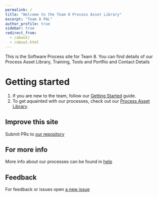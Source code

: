 ```yaml
---
permalink: /
title: "Welcome to the Team 8 Process Asset Library"
excerpt: "Team 8 PAL"
author_profile: true
sidebar: true
redirect_from: 
  - /about/
  - /about.html
---
```


This is the Software Process site for Team 8. You can find details of our Process Asset Library, Training, Tools and Portflio and Contact Details

Getting started
======
1. If you are new to the team, follow our [Getting Started](/training/getting-started) guide. 
2. To get aquainted with our processes, check out our [Process Asset Library](/pal/).

Improve this site
------

Submit PRs to [our repository](https://github.com/CS-633-Team-8/cs-633-team-8.github.io/pulls)

For more info
------
More info about our processes can be found in [help](/help/)

Feedback
------
For feedback or issues open [a new issue](https://github.com/CS-633-Team-8/cs-633-team-8.github.io/issues)
